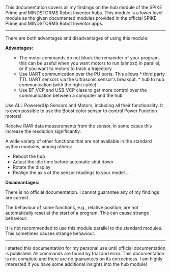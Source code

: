 <style type='text/css'> 
ul.index_list{list-style-type: circle !important; margin-left: 20px; margin-top:0;}
</style>

This documentation covers all my findings on the hub module of the SPIKE Prime and MINDSTORMS Robot Inventor hubs. This module is a lower level module as the given documented modules provided in the official SPIKE Prime and MINDSTORMS Robot Inventor apps. 

---

There are both advantages and disadvantages of using this module:

__Advantages:__

<ul class='index_list'>
   <li>The motor commands do not block the remainder of your program, this can be useful when you want motors to run (almost) in parallel, or if you want to motors to track a trajectory
   </li>
   <li> Use UART communication over the PU ports. This allows
      *  third party TTL UART sensors via the Ultrasonic sensor's breakout.  
      *  hub to hub communication  (with the right cable)
   </li>
   <li>
      Use BT_VCP and USB_VCP class to get more control over the communication between a computer and the hub  
   </li>
</ul>


Use ALL PoweredUp Sensors and Motors, including all their functionality. It is even possible to use the Boost color sensor to control Power Function motors!

Receive RAW data measurements from the sensor, in some cases this increase the resolution significantly.  

A wide variety of other functions that are not available in the standard python modules, among others: 

   *  Reboot the hub  
   *  Adjust the idle time before automatic shut down  
   *  Rotate the display 
   *  Realign the axis of the sensor readings to your model 
   ...


__Disadvantages:__

There is no official documentation. I cannot guarantee any of my findings are correct.  

The behaviour of some functions, e.g., relative position, are not automatically reset at the start of a program. This can cause strange behaviour.  

It is not recommended to use this module parallel to the standard modules. This sometimes causes strange behaviour.

---

I started this documentation for my personal use until official documentation is published. All commands are found by trial and error. This documentation is not complete and there are no guarantees on its correctness. I am highly interested if you have some additional insights into the hub module!

